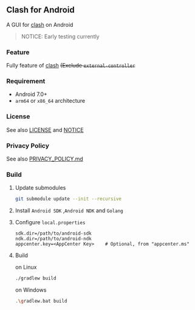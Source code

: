 ## Clash for Android

A GUI for [clash](https://github.com/Dreamacro/clash) on Android

> NOTICE: Early testing currently



### Feature

Fully feature of [clash](https://github.com/Dreamacro/clash) ~~(Exclude `external-controller`~~



### Requirement

* Android 7.0+
* `arm64` or `x86_64` architecture



### License

See also [LICENSE](./LICENSE) and [NOTICE](./NOTICE)



###  Privacy Policy

See also [PRIVACY_POLICY.md](./PRIVACY_POLICY.md)



### Build

1. Update submodules

   ```bash
   git submodule update --init --recursive
   ```

2. Install `Android SDK` ,`Android NDK` and `Golang`

3. Configure `local.properties` 

   ```properties
   sdk.dir=/path/to/android-sdk
   ndk.dir=/path/to/android-ndk
   appcenter.key=<AppCenter Key>    # Optional, from "appcenter.ms"
   ```

4. Build

   on Linux

   ```bash
   ./gradlew build
   ```

   on Windows

   ```bash
   .\gradlew.bat build
   ```

   